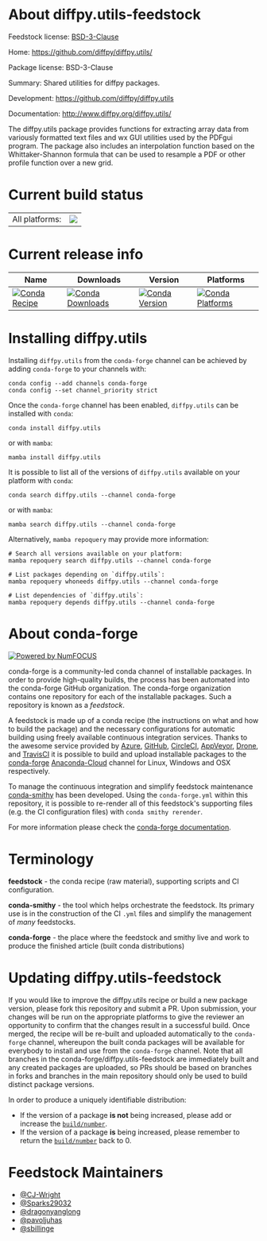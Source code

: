 About diffpy.utils-feedstock
============================

Feedstock license: [BSD-3-Clause](https://github.com/conda-forge/diffpy.utils-feedstock/blob/main/LICENSE.txt)

Home: https://github.com/diffpy/diffpy.utils/

Package license: BSD-3-Clause

Summary: Shared utilities for diffpy packages.

Development: https://github.com/diffpy/diffpy.utils

Documentation: http://www.diffpy.org/diffpy.utils/

The diffpy.utils package provides functions for extracting array
data from variously formatted text files and wx GUI utilities used by the
PDFgui program. The package also includes an interpolation function based on
the Whittaker-Shannon formula that can be used to resample a PDF or other
profile function over a new grid.


Current build status
====================


<table><tr><td>All platforms:</td>
    <td>
      <a href="https://dev.azure.com/conda-forge/feedstock-builds/_build/latest?definitionId=232&branchName=main">
        <img src="https://dev.azure.com/conda-forge/feedstock-builds/_apis/build/status/diffpy.utils-feedstock?branchName=main">
      </a>
    </td>
  </tr>
</table>

Current release info
====================

| Name | Downloads | Version | Platforms |
| --- | --- | --- | --- |
| [![Conda Recipe](https://img.shields.io/badge/recipe-diffpy.utils-green.svg)](https://anaconda.org/conda-forge/diffpy.utils) | [![Conda Downloads](https://img.shields.io/conda/dn/conda-forge/diffpy.utils.svg)](https://anaconda.org/conda-forge/diffpy.utils) | [![Conda Version](https://img.shields.io/conda/vn/conda-forge/diffpy.utils.svg)](https://anaconda.org/conda-forge/diffpy.utils) | [![Conda Platforms](https://img.shields.io/conda/pn/conda-forge/diffpy.utils.svg)](https://anaconda.org/conda-forge/diffpy.utils) |

Installing diffpy.utils
=======================

Installing `diffpy.utils` from the `conda-forge` channel can be achieved by adding `conda-forge` to your channels with:

```
conda config --add channels conda-forge
conda config --set channel_priority strict
```

Once the `conda-forge` channel has been enabled, `diffpy.utils` can be installed with `conda`:

```
conda install diffpy.utils
```

or with `mamba`:

```
mamba install diffpy.utils
```

It is possible to list all of the versions of `diffpy.utils` available on your platform with `conda`:

```
conda search diffpy.utils --channel conda-forge
```

or with `mamba`:

```
mamba search diffpy.utils --channel conda-forge
```

Alternatively, `mamba repoquery` may provide more information:

```
# Search all versions available on your platform:
mamba repoquery search diffpy.utils --channel conda-forge

# List packages depending on `diffpy.utils`:
mamba repoquery whoneeds diffpy.utils --channel conda-forge

# List dependencies of `diffpy.utils`:
mamba repoquery depends diffpy.utils --channel conda-forge
```


About conda-forge
=================

[![Powered by
NumFOCUS](https://img.shields.io/badge/powered%20by-NumFOCUS-orange.svg?style=flat&colorA=E1523D&colorB=007D8A)](https://numfocus.org)

conda-forge is a community-led conda channel of installable packages.
In order to provide high-quality builds, the process has been automated into the
conda-forge GitHub organization. The conda-forge organization contains one repository
for each of the installable packages. Such a repository is known as a *feedstock*.

A feedstock is made up of a conda recipe (the instructions on what and how to build
the package) and the necessary configurations for automatic building using freely
available continuous integration services. Thanks to the awesome service provided by
[Azure](https://azure.microsoft.com/en-us/services/devops/), [GitHub](https://github.com/),
[CircleCI](https://circleci.com/), [AppVeyor](https://www.appveyor.com/),
[Drone](https://cloud.drone.io/welcome), and [TravisCI](https://travis-ci.com/)
it is possible to build and upload installable packages to the
[conda-forge](https://anaconda.org/conda-forge) [Anaconda-Cloud](https://anaconda.org/)
channel for Linux, Windows and OSX respectively.

To manage the continuous integration and simplify feedstock maintenance
[conda-smithy](https://github.com/conda-forge/conda-smithy) has been developed.
Using the ``conda-forge.yml`` within this repository, it is possible to re-render all of
this feedstock's supporting files (e.g. the CI configuration files) with ``conda smithy rerender``.

For more information please check the [conda-forge documentation](https://conda-forge.org/docs/).

Terminology
===========

**feedstock** - the conda recipe (raw material), supporting scripts and CI configuration.

**conda-smithy** - the tool which helps orchestrate the feedstock.
                   Its primary use is in the construction of the CI ``.yml`` files
                   and simplify the management of *many* feedstocks.

**conda-forge** - the place where the feedstock and smithy live and work to
                  produce the finished article (built conda distributions)


Updating diffpy.utils-feedstock
===============================

If you would like to improve the diffpy.utils recipe or build a new
package version, please fork this repository and submit a PR. Upon submission,
your changes will be run on the appropriate platforms to give the reviewer an
opportunity to confirm that the changes result in a successful build. Once
merged, the recipe will be re-built and uploaded automatically to the
`conda-forge` channel, whereupon the built conda packages will be available for
everybody to install and use from the `conda-forge` channel.
Note that all branches in the conda-forge/diffpy.utils-feedstock are
immediately built and any created packages are uploaded, so PRs should be based
on branches in forks and branches in the main repository should only be used to
build distinct package versions.

In order to produce a uniquely identifiable distribution:
 * If the version of a package **is not** being increased, please add or increase
   the [``build/number``](https://docs.conda.io/projects/conda-build/en/latest/resources/define-metadata.html#build-number-and-string).
 * If the version of a package **is** being increased, please remember to return
   the [``build/number``](https://docs.conda.io/projects/conda-build/en/latest/resources/define-metadata.html#build-number-and-string)
   back to 0.

Feedstock Maintainers
=====================

* [@CJ-Wright](https://github.com/CJ-Wright/)
* [@Sparks29032](https://github.com/Sparks29032/)
* [@dragonyanglong](https://github.com/dragonyanglong/)
* [@pavoljuhas](https://github.com/pavoljuhas/)
* [@sbillinge](https://github.com/sbillinge/)

